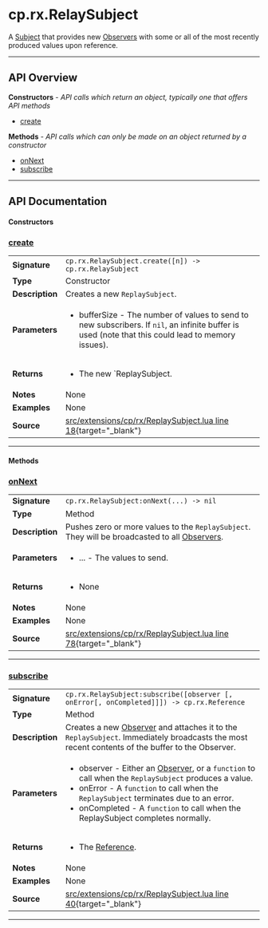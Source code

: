 # cp.rx.RelaySubject

A [Subject](cp.rx.Subject.md) that provides new [Observers](cp.rx.Observer.md) with some or all of the most recently
produced values upon reference.

---

## API Overview
**Constructors** - _API calls which return an object, typically one that offers API methods_
 * [create](#create)

**Methods** - _API calls which can only be made on an object returned by a constructor_
 * [onNext](#onnext)
 * [subscribe](#subscribe)


---

## API Documentation

#### Constructors


### [create](#create)

|                                             |                                                                                     |
| --------------------------------------------|-------------------------------------------------------------------------------------|
| **Signature**                               | `cp.rx.RelaySubject.create([n]) -> cp.rx.RelaySubject`                                                                    |
| **Type**                                    | Constructor                                                                     |
| **Description**                             | Creates a new `ReplaySubject`.                                                                     |
| **Parameters**                              | <ul><li>bufferSize - The number of values to send to new subscribers. If `nil`, an infinite buffer is used (note that this could lead to memory issues).</li></ul> |
| **Returns**                                 | <ul><li>The new `ReplaySubject.</li></ul>          |
| **Notes**                                   | None |
| **Examples**                                | None |
| **Source**                                  | [src/extensions/cp/rx/ReplaySubject.lua line 18](https://github.com/CommandPost/CommandPost/blob/develop/src/extensions/cp/rx/ReplaySubject.lua#L18){target="_blank"} |

---

#### Methods


### [onNext](#onnext)

|                                             |                                                                                     |
| --------------------------------------------|-------------------------------------------------------------------------------------|
| **Signature**                               | `cp.rx.RelaySubject:onNext(...) -> nil`                                                                    |
| **Type**                                    | Method                                                                     |
| **Description**                             | Pushes zero or more values to the `ReplaySubject`. They will be broadcasted to all [Observers](cp.rx.Observer.md).                                                                     |
| **Parameters**                              | <ul><li>... - The values to send.</li></ul> |
| **Returns**                                 | <ul><li>None</li></ul>          |
| **Notes**                                   | None |
| **Examples**                                | None |
| **Source**                                  | [src/extensions/cp/rx/ReplaySubject.lua line 78](https://github.com/CommandPost/CommandPost/blob/develop/src/extensions/cp/rx/ReplaySubject.lua#L78){target="_blank"} |

---


### [subscribe](#subscribe)

|                                             |                                                                                     |
| --------------------------------------------|-------------------------------------------------------------------------------------|
| **Signature**                               | `cp.rx.RelaySubject:subscribe([observer [, onError[, onCompleted]]]) -> cp.rx.Reference`                                                                    |
| **Type**                                    | Method                                                                     |
| **Description**                             | Creates a new [Observer](cp.rx.Observer.md) and attaches it to the `ReplaySubject`. Immediately broadcasts the most recent contents of the buffer to the Observer.                                                                     |
| **Parameters**                              | <ul><li>observer - Either an [Observer](cp.rx.Observer.md), or a `function` to call when the `ReplaySubject` produces a value.</li><li>onError - A `function` to call when the `ReplaySubject` terminates due to an error.</li><li>onCompleted - A `function` to call when the ReplaySubject completes normally.</li></ul> |
| **Returns**                                 | <ul><li>The [Reference](cp.rx.Reference.md).</li></ul>          |
| **Notes**                                   | None |
| **Examples**                                | None |
| **Source**                                  | [src/extensions/cp/rx/ReplaySubject.lua line 40](https://github.com/CommandPost/CommandPost/blob/develop/src/extensions/cp/rx/ReplaySubject.lua#L40){target="_blank"} |

---

